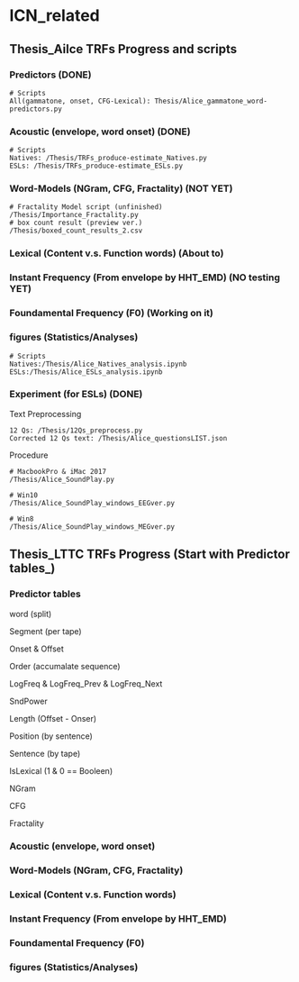 # ICN_related

## Thesis_Ailce TRFs Progress and scripts

### Predictors (DONE)
```
# Scripts
All(gammatone, onset, CFG-Lexical): Thesis/Alice_gammatone_word-predictors.py
```
### Acoustic (envelope, word onset)  (DONE)
```
# Scripts
Natives: /Thesis/TRFs_produce-estimate_Natives.py
ESLs: /Thesis/TRFs_produce-estimate_ESLs.py
```

### Word-Models (NGram, CFG, Fractality) (NOT YET)
```
# Fractality Model script (unfinished)
/Thesis/Importance_Fractality.py
# box count result (preview ver.)
/Thesis/boxed_count_results_2.csv
```

### Lexical (Content v.s. Function words)  (About to)

### Instant Frequency (From envelope by HHT_EMD)  (NO testing YET)

### Foundamental Frequency (F0)  (Working on it)

### figures (Statistics/Analyses)
```
# Scripts
Natives:/Thesis/Alice_Natives_analysis.ipynb
ESLs:/Thesis/Alice_ESLs_analysis.ipynb
```
### Experiment (for ESLs) (DONE)
Text Preprocessing
```
12 Qs: /Thesis/12Qs_preprocess.py
Corrected 12 Qs text: /Thesis/Alice_questionsLIST.json
```
Procedure
```
# MacbookPro & iMac 2017
/Thesis/Alice_SoundPlay.py

# Win10
/Thesis/Alice_SoundPlay_windows_EEGver.py

# Win8
/Thesis/Alice_SoundPlay_windows_MEGver.py
```





## Thesis_LTTC TRFs Progress (Start with Predictor tables_)

### Predictor tables
word (split)

Segment (per tape)

Onset & Offset

Order (accumalate sequence)

LogFreq & LogFreq_Prev & LogFreq_Next

SndPower

Length (Offset - Onser)

Position (by sentence)

Sentence (by tape)

IsLexical (1 & 0 == Booleen)

NGram

CFG

Fractality

### Acoustic (envelope, word onset)

### Word-Models (NGram, CFG, Fractality)

### Lexical (Content v.s. Function words)

### Instant Frequency (From envelope by HHT_EMD)

### Foundamental Frequency (F0)

### figures (Statistics/Analyses)
